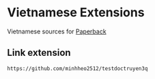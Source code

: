 # Vietnamese Extensions
Vietnamese sources for [Paperback](https://paperback.moe/)

## Link extension
```
https://github.com/minhheo2512/testdoctruyen3q
```

